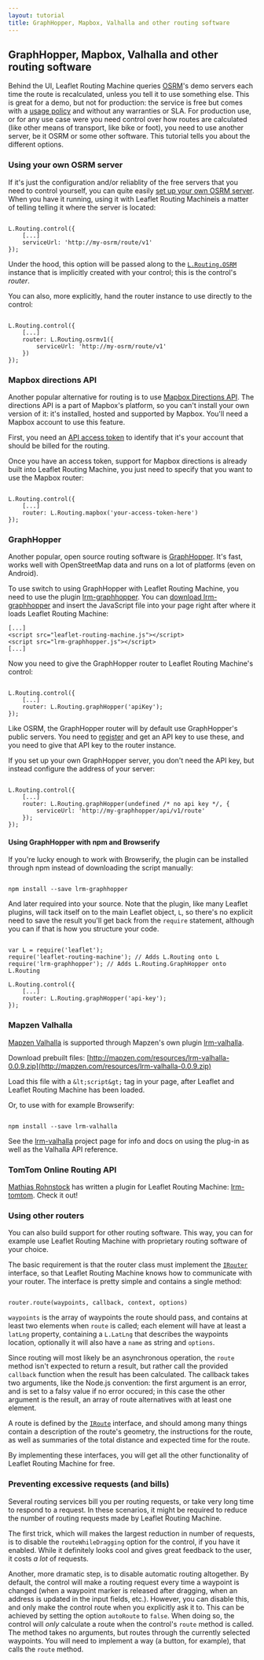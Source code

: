 ```yaml
---
layout: tutorial
title: GraphHopper, Mapbox, Valhalla and other routing software
---
```


## GraphHopper, Mapbox, Valhalla and other routing software

Behind the UI, Leaflet Routing Machine queries [OSRM](http://project-osrm.org)'s
demo servers each time the route is recalculated, unless you tell it to use something else.
This is great for a demo, but not for production: the service is free but comes with a [usage policy](https://github.com/Project-OSRM/osrm-backend/wiki/Api-usage-policy) and without any warranties or SLA. 
For production use, or for any use case were you need control over how routes are calculated (like other means of transport, like bike or foot), you need to use another server, be it OSRM or some other software. This tutorial tells you about the different options.

### Using your own OSRM server

If it's just the configuration and/or reliablity of the free servers that you need to
control yourself, you can quite easily [set up your own OSRM server](https://github.com/Project-OSRM/osrm-backend/wiki/Running-OSRM).
When you have it running, using it with Leaflet Routing Machineis a matter of telling
telling it where the server is located:

<pre><code class="language-javascript">
L.Routing.control({
    [...]
    serviceUrl: 'http://my-osrm/route/v1'
});
</code></pre>

Under the hood, this option will be passed along to the [`L.Routing.OSRM`]({{site.baseurl}}/api#l-routing-osrm)
instance that is implicitly created with your control; this is the control's *router*.

You can also, more explicitly, hand the router instance to use directly to the control:

<pre><code class="language-javascript">
L.Routing.control({
    [...]
    router: L.Routing.osrmv1({
        serviceUrl: 'http://my-osrm/route/v1'
    })
});
</code></pre>

### Mapbox directions API

Another popular alternative for routing is to use
[Mapbox Directions API](https://www.mapbox.com/developers/api/directions/). The directions API
is a part of Mapbox's platform, so you can't install your own version of it: it's installed, hosted
and supported by Mapbox. You'll need a Mapbox account to use this feature.

First, you need an [API access token](https://www.mapbox.com/account/apps/) to identify that it's
your account that should be billed for the routing.

Once you have an access token, support for Mapbox directions is already built into Leaflet Routing Machine,
you just need to specify that you want to use the Mapbox router:

<pre><code class="language-javascript">
L.Routing.control({
    [...]
    router: L.Routing.mapbox('your-access-token-here')
});
</code></pre>

### GraphHopper

Another popular, open source routing software is [GraphHopper](https://graphhopper.com/). It's fast, works
well with OpenStreetMap data and runs on a lot of platforms (even on Android).

To use switch to using GraphHopper with Leaflet Routing Machine, you need to use the plugin
[lrm-graphhopper](https://github.com/perliedman/lrm-graphhopper). You can
[download lrm-graphhopper](http://www.liedman.net/lrm-graphhopper/download/) and insert the
JavaScript file into your page right after where it loads Leaflet Routing Machine:

<pre><code class="language-markup">[...]
&lt;script src=&quot;leaflet-routing-machine.js&quot;&gt;&lt;/script&gt;
&lt;script src=&quot;lrm-graphhopper.js&quot;&gt;&lt;/script&gt;
[...]</code></pre>

Now you need to give the GraphHopper router to Leaflet Routing Machine's control:

<pre><code class="language-javascript">
L.Routing.control({
    [...]
    router: L.Routing.graphHopper('apiKey');
});
</code></pre>

Like OSRM, the GraphHopper router will by default use GraphHopper's public servers. You need to
[register](https://graphhopper.com/dashboard/#/register) and get an API key to use these, and
you need to give that API key to the router instance.

If you set up your own GraphHopper server, you don't need the API key, but instead configure the
address of your server:

<pre><code class="language-javascript">
L.Routing.control({
    [...]
    router: L.Routing.graphHopper(undefined /* no api key */, {
        serviceUrl: 'http://my-graphhopper/api/v1/route'
    });
});
</code></pre>

#### Using GraphHopper with npm and Browserify

If you're lucky enough to work with Browserify, the plugin can be installed through npm instead
of downloading the script manually:

<pre><code>
npm install --save lrm-graphhopper
</code></pre>

And later required into your source. Note that the plugin, like many Leaflet plugins, will tack
itself on to the main Leaflet object, `L`, so there's no explicit need to save the result you'll
get back from the `require` statement, although you can if that is how you structure your code.

<pre><code class="language-javascript">
var L = require('leaflet');
require('leaflet-routing-machine'); // Adds L.Routing onto L
require('lrm-graphhopper'); // Adds L.Routing.GraphHopper onto L.Routing

L.Routing.control({
    [...]
    router: L.Routing.graphHopper('api-key');
});
</code></pre>

### Mapzen Valhalla

[Mapzen Valhalla](https://mapzen.com/projects/valhalla/) is supported through Mapzen's own plugin [lrm-valhalla](https://github.com/valhalla/lrm-valhalla).

Download prebuilt files: [http://mapzen.com/resources/lrm-valhalla-0.0.9.zip](http://mapzen.com/resources/lrm-valhalla-0.0.9.zip)

Load this file with a `&lt;script&gt;` tag in your page, after Leaflet and Leaflet Routing Machine has been loaded.

Or, to use with for example Browserify:

<pre><code>
npm install --save lrm-valhalla
</code></pre>

See the [lrm-valhalla](https://github.com/valhalla/lrm-valhalla) project page for info and docs on using the plug-in as well as the Valhalla API reference.

### TomTom Online Routing API

[Mathias Rohnstock](https://github.com/mrohnstock) has written a plugin for Leaflet Routing Machine: [lrm-tomtom](https://github.com/mrohnstock/lrm-tomtom). Check it out!

### Using other routers

You can also build support for other routing software. This way, you can for example use
Leaflet Routing Machine with proprietary routing software of your choice.

The basic requirement is that the router class must implement the
[`IRouter`]({{site.baseurl}}/api/#irouter) interface, so that Leaflet Routing Machine knows
how to communicate with your router. The interface is pretty simple and contains a single
method:

<pre><code class="language-javascript">
router.route(waypoints, callback, context, options)
</code></pre>

`waypoints` is the array of waypoints the route should pass, and contains at least two
elements when `route` is called; each element will have at least a `latLng` property,
containing a `L.LatLng` that describes the waypoints location, optionally it will also
have a `name` as string and `options`.

Since routing will most likely be an asynchronous operation, the `route` method isn't
expected to return a result, but rather call the provided `callback` function when
the result has been calculated. The callback takes two arguments, like the Node.js
convention: the first argument is an error, and is set to a falsy value if no error
occured; in this case the other argument is the result, an array of route alternatives
with at least one element.

A route is defined by the [`IRoute`]({{site.baseurl}}/api#iroute) interface, and
should among many things contain a description of the route's geometry, the
instructions for the route, as well as summaries of the total distance and expected
time for the route.

By implementing these interfaces, you will get all the other functionality of
Leaflet Routing Machine for free.

### Preventing excessive requests (and bills)

Several routing services bill you per routing requests, or take very long time to
respond to a request. In these scenarios, it might
be required to reduce the number of routing requests made by Leaflet Routing Machine.

The first trick, which will makes the largest reduction in number of requests, is to
disable the `routeWhileDragging` option for the control, if you have it enabled.
While it definitely looks cool and gives great feedback to the user, it costs *a lot*
of requests.

Another, more dramatic step, is to disable automatic routing altogether. By default,
the control will make a routing request every time a waypoint is changed (when
a waypoint marker is released after dragging, when an address is updated in the
input fields, etc.). However, you can disable this, and only make the control route
when you explicitly ask it to. This can be achieved by setting the option
`autoRoute` to `false`. When doing so, the control will *only* calculate a route
when the control's `route` method is called. The method takes no arguments, but
routes through the currently selected waypoints. You will need to implement a way
(a button, for example), that calls the `route` method.
